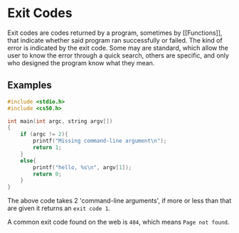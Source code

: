 # Exit Codes
Exit codes are codes returned by a program, sometimes by [[Functions]], that indicate whether said program ran successfully or failed.
The kind of error is indicated by the exit code. Some may are standard, which allow the user to know the error through a quick search, others are specific, and only who designed the program know what they mean.

## Examples
```c
#include <stdio.h>
#include <cs50.h>

int main(int argc, string argv[])
{
    if (argc != 2){
        printf("Missing command-line argument\n");
        return 1;
    }
    else{
        printf("hello, %s\n", argv[1]);
        return 0;
    }
}
```
The above code takes 2 'command-line arguments', if more or less than that are given it returns an `exit code 1`.

A common exit code found on the web is `404`, which means `Page not found`.
